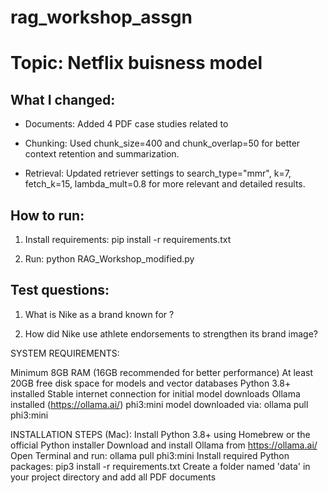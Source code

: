 # rag_workshop_assgn
# Topic: Netflix buisness model

## What I changed:

- Documents: Added 4 PDF case studies related to 

- Chunking: Used chunk_size=400 and chunk_overlap=50 for better context retention and summarization.

- Retrieval: Updated retriever settings to search_type="mmr", k=7, fetch_k=15, lambda_mult=0.8 for more relevant and detailed results.

## How to run:

1. Install requirements: pip install -r requirements.txt

2. Run: python RAG_Workshop_modified.py

## Test questions:

1. What is Nike as a brand known for ?

2. How did Nike use athlete endorsements to strengthen its brand image?

SYSTEM REQUIREMENTS:

Minimum 8GB RAM (16GB recommended for better performance)
At least 20GB free disk space for models and vector databases
Python 3.8+ installed
Stable internet connection for initial model downloads
Ollama installed (https://ollama.ai/)
phi3:mini model downloaded via: ollama pull phi3:mini

INSTALLATION STEPS (Mac):
Install Python 3.8+ using Homebrew or the official Python installer
Download and install Ollama from https://ollama.ai/
Open Terminal and run: ollama pull phi3:mini
Install required Python packages: pip3 install -r requirements.txt
Create a folder named 'data' in your project directory and add all PDF documents
